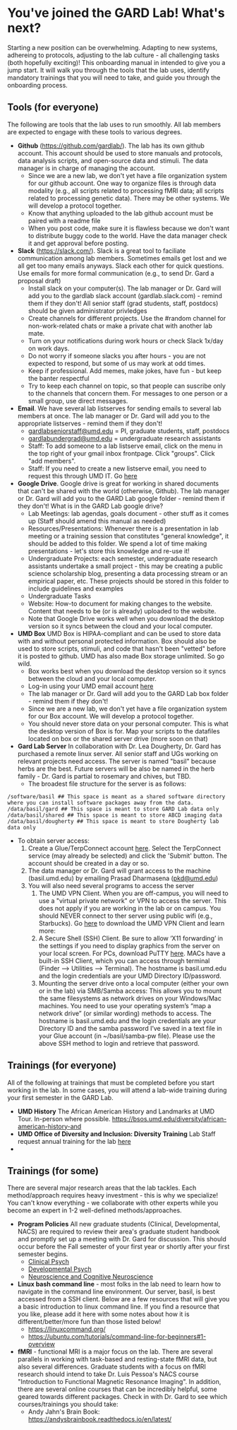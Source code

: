 # You've joined the GARD Lab! What's next?

Starting a new position can be overwhelming. Adapting to new systems, adhereing to protocols, adjusting to the lab culture - all challenging tasks (both hopefully exciting)! This onboarding manual in intended to give you a jump start. It will walk you through the tools that the lab uses, identify mandatory trainings that you will need to take, and guide you through the onboarding process. 

## Tools (for everyone)
The following are tools that the lab uses to run smoothly. All lab members are expected to engage with these tools to various degrees.

* **Github** (https://github.com/gardlab/). The lab has its own github account. This account should be used to store manuals and protocols, data analysis scripts, and open-source data and stimuli. The data manager is in charge of managing the account. 
    * Since we are a new lab, we don't yet have a file organization system for our github account. One way to organize files is through data modality (e.g., all scripts related to processing fMRI data; all scripts related to processing genetic data). There may be other systems. We will develop a protocol together. 
    * Know that anything uploaded to the lab github account must be paired with a readme file
    * When you post code, make sure it is flawless because we don't want to distribute buggy code to the world. Have the data manager check it and get approval before posting. 
* **Slack** (https://slack.com/). Slack is a great tool to faciliate communication among lab members. Sometimes emails get lost and we all get too many emails anyways. Slack each other for quick questions. Use emails for more formal communication (e.g., to send Dr. Gard a proposal draft)
    * Install slack on your computer(s). The lab manager or Dr. Gard will add you to the gardlab slack account (gardlab.slack.com) - remind them if they don't! All senior staff (grad students, staff, postdocs) should be given administrator privledges
    * Create channels for different projects. Use the #random channel for non-work-related chats or make a private chat with another lab mate. 
    * Turn on your notifications during work hours or check Slack 1x/day on work days. 
    * Do not worry if someone slacks you after hours - you are not expected to respond, but some of us may work at odd times. 
    * Keep if professional. Add memes, make jokes, have fun - but keep the banter respectful
    * Try to keep each channel on topic, so that people can suscribe only to the channels that concern them. For messages to one person or a small group, use direct messages.
* **Email**. We have several lab listserves for sending emails to several lab members at once. The lab manager or Dr. Gard will add you to the appropriate listserves - remind them if they don't!
    * gardlabseniorstaff@umd.edu = PI, graduate students, staff, postdocs
    * gardlabundergrad@umd.edu = undergraduate research assistants  
    * Staff: To add someone to a lab listserve email, click on the menu in the top right of your gmail inbox frontpage. Click "groups". Click "add members".
    * Staff: If you need to create a new listserve email, you need to request this through UMD IT. Go [here](https://umd.service-now.com/itsupport?id=service&service=fd7603b637911e406574c97a43990ebb)
*  **Google Drive**. Google drive is great for working in shared documents that can't be shared with the world (otherwise, Github). The lab manager or Dr. Gard will add you to the GARD Lab google folder - remind them if they don't! What is in the GARD Lab google drive? 
    * Lab Meetings: lab agendas, goals document - other stuff as it comes up (Staff should amend this manual as needed)
    * Resources/Presentations: Whenever there is a presentation in lab meeting or a training session that constitutes "general knowledge", it should be added to this folder. We spend a lot of time making presentations - let's store this knowledge and re-use it!
    * Undergraduate Projects: each semester, undergraduate research assistants undertake a small project - this may be creating a public science scholarship blog, presenting a data processing stream or an empirical paper, etc. These projects should be stored in this folder to include guidelines and examples
    * Undergraduate Tasks
    * Website: How-to document for making changes to the website. Content that needs to be (or is already) uploaded to the website.
    * Note that Google Drive works well when you download the desktop version so it syncs between the cloud and your local computer. 
 * **UMD Box** UMD Box is HIPAA-compliant and can be used to store data with and without personal protected information. Box should also be used to store scripts, stimuli, and code that hasn't been "vetted" before it is posted to github. UMD has also made Box storage unlimited. So go wild. 
    * Box works best when you download the desktop version so it syncs between the cloud and your local computer. 
    * Log-in using your UMD email account [here](https://umd.account.box.com/login)
    * The lab manager or Dr. Gard will add you to the GARD Lab box folder - remind them if they don't!
    * Since we are a new lab, we don't yet have a file organization system for our Box account. We will develop a protocol together.
    * You should never store data on your personal computer. This is what the desktop version of Box is for. Map your scripts to the datafiles located on box or the shared server drive (more soon on that)
 * **Gard Lab Server** In collaboration with Dr. Lea Dougherty, Dr. Gard has purchased a remote linux server. All senior staff and UGs working on relevant projects need access. The server is named "basil" because herbs are the best. Future servers will be also be named in the herb family - Dr. Gard is partial to rosemary and chives, but TBD.
   * The broadest file structure for the server is as follows:
```
/software/basil ## This space is meant as a shared software directory where you can install software packages away from the data.
/data/basil/gard ## This space is meant to store GARD Lab data only
/data/basil/shared ## This space is meant to store ABCD imaging data
/data/basil/dougherty ## This space is meant to store Dougherty lab data only
```
   * To obtain server access:
      1. Create a Glue/TerpConnect account [here](https://cgi.oit.umd.edu/cgi-bin/account/activation.cgi). Select the TerpConnect service (may already be selected) and click the 'Submit' button.  The account should be created in a day or so. 
      2. The data manager or Dr. Gard will grant access to the machine (basil.umd.edu) by emailing Prasad Dharmasena (pkd@umd.edu)
      3. You will also need several programs to access the server
            1. The UMD VPN Client. When you are off-campus, you will need to use a "virtual private network" or VPN to access the server. This does not apply if you are working in the lab or on campus. You should NEVER connect to ther server using public wifi (e.g., Starbucks). Go [here](https://it.umd.edu/spotlight/connections/what-vpn) to download the UMD VPN Client and learn more: 
            2. A Secure Shell (SSH) Client. Be sure to allow ‘X11 forwarding’ in the settings if you need to display graphics from the server on your local screen. For PCs, download PuTTY [here](https://www.putty.org/). MACs have a built-in SSH Client, which you can access through terminal (Finder --> Utilities --> Terminal). The hostname is basil.umd.edu and the login credentials are your UMD Directory ID/password.
            4. Mounting the server drive onto a local computer (either your own or in the lab) via SMB/Samba access: This allows you to mount the same filesystems as network drives on your Windows/Mac machines. You need to use your operating system’s “map a network drive” (or similar wording) methods to access. The hostname is basil.umd.edu and the login credentials are your Directory ID and the samba password I’ve saved in a text file in your Glue account (in ~/basil/samba-pw file). Please use the above SSH method to login and retrieve that password.
        
## Trainings (for everyone)
All of the following at trainings that must be completed before you start working in the lab. In some cases, you will attend a lab-wide training during your first semester in the GARD Lab.
*  **UMD History** The African American History and Landmarks at UMD Tour. In-person where possible. https://bsos.umd.edu/diversity/african-american-history-and
*  **UMD Office of Diversity and Inclusion: Diversity Training** Lab Staff request annual training for the lab [here](https://diversity.umd.edu/training-education/diversity-training/)
*  

## Trainings (for some)
There are several major research areas that the lab tackles. Each method/approach requires heavy investment - this is why we specialize! You can't know everything - we collaborate with other experts while you become an expert in 1-2 well-defined methods/approaches. 
* **Program Policies** All new graduate students (Clinical, Developmental, NACS) are required to review their area's graduate student handbook and promptly set up a meeting with Dr. Gard for discussion. This should occur before the Fall semester of your first year or shortly after your first semester begins. 
   *  [Clinical Psych](https://psyc.umd.edu/graduate/clinical-psychology)
   *  [Developmental Psych](https://psyc.umd.edu/graduate/developmental-program)
   *  [Neuroscience and Cognitive Neuroscience](https://nacs.umd.edu/landingtopic/current-nacs-students)
* **Linux bash command line** - most folks in the lab need to learn how to navigate in the command line environment. Our server, basil, is best accessed from a SSH client. Below are a few resources that will give you a basic introduction to linux command line. If you find a resource that you like, please add it here with some notes about how it is different/better/more fun than those listed below! 
   * https://linuxcommand.org/
   * https://ubuntu.com/tutorials/command-line-for-beginners#1-overview
* **fMRI** - functional MRI is a major focus on the lab. There are several parallels in working with task-based and resting-state fMRI data, but also several differences. Graduate students with a focus on fMRI research should intend to take Dr. Luis Pessoa's NACS course "Introduction to Functional Magnetic Resonance Imaging". In addition, there are several online courses that can be incredibly helpful, some geared towards different packages. Check in with Dr. Gard to see which courses/trainings you should take:
   * Andy Jahn's Brain Book: https://andysbrainbook.readthedocs.io/en/latest/

